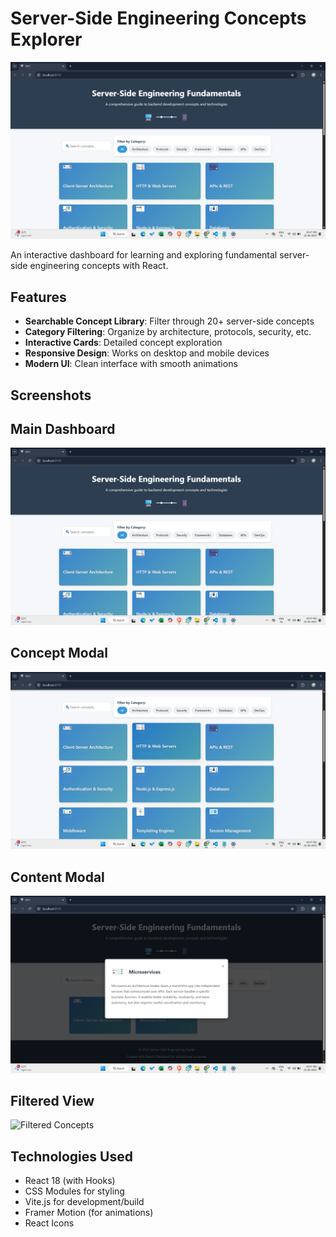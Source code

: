 # Server-Side Engineering Concepts Explorer
 
![Application Screenshot](./ScreenShots/landing.png) 

An interactive dashboard for learning and exploring fundamental server-side engineering concepts with React.

## Features

- **Searchable Concept Library**: Filter through 20+ server-side concepts
- **Category Filtering**: Organize by architecture, protocols, security, etc.
- **Interactive Cards**: Detailed concept exploration
- **Responsive Design**: Works on desktop and mobile devices
- **Modern UI**: Clean interface with smooth animations

## Screenshots

## Main Dashboard  
![Main View](./screenshots/landing.png)


## Concept Modal  
![Concepts ](./screenshots/concept.png)


## Content Modal  
![concept Detail](./screenshots/content.png)

## Filtered View  
![Filtered Concepts](./screenshots/ilterPage.png)


## Technologies Used

- React 18 (with Hooks)
- CSS Modules for styling
- Vite.js for development/build
- Framer Motion (for animations)
- React Icons

